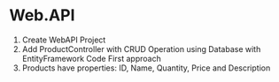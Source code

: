 # Web.API
1. Create WebAPI Project
2. Add ProductController with CRUD Operation using Database with EntityFramework Code First approach
3. Products have properties: ID, Name, Quantity, Price and Description
